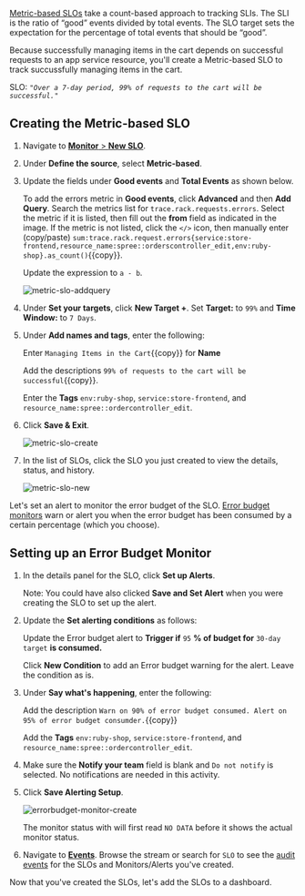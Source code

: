 <a href="https://docs.datadoghq.com/monitors/service_level_objectives/metric/" target="_blank">Metric-based SLOs</a> take a count-based approach to tracking SLIs. The SLI is the ratio of “good” events divided by total events. The SLO target sets the expectation for the percentage of total events that should be “good”.

Because successfully managing items in the cart depends on successful requests to an app service resource,  you'll create a Metric-based SLO to track succussfully managing items in the cart.

SLO:
*`"Over a 7-day period, 99% of requests to the cart will be successful."`*

## Creating the Metric-based SLO

1. Navigate to <a href="https://app.datadoghq.com/slo/new" target="_datadog">**Monitor** > **New SLO**</a>.

2. Under **Define the source**, select **Metric-based**.

3. Update the fields under **Good events** and **Total Events** as shown below.

   To add the errors metric in **Good events**, click **Advanced** and then **Add Query**. Search the metrics list for `trace.rack.requests.errors`. Select the metric if it is listed, then fill out the **from** field as indicated in the image. If the metric is not listed, click the `</>` icon, then manually enter (copy/paste) `sum:trace.rack.request.errors{service:store-frontend,resource_name:spree::orderscontroller_edit,env:ruby-shop}.as_count()`{{copy}}.

   Update the expression to `a - b`.

   ![metric-slo-addquery](slopractice/assets/metric-slo-addquery.gif) 

3. Under **Set your targets**, click **New Target +**. Set **Target:** to `99%` and **Time Window:** to `7 Days`.

4. Under **Add names and tags**, enter the following:

   Enter `Managing Items in the Cart`{{copy}} for **Name**
   
   Add the descriptions `99% of requests to the cart will be successful`{{copy}}.
   
   Enter the **Tags** `env:ruby-shop`, `service:store-frontend`, and `resource_name:spree::ordercontroller_edit`.

5. Click **Save & Exit**.

   ![metric-slo-create](slopractice/assets/metric-slo-create.png) 

6. In the list of SLOs, click the SLO you just created to view the details, status, and history.

   ![metric-slo-new](slopractice/assets/metric-slo-new.png) 

Let's set an alert to monitor the error budget of the SLO. <a href="https://docs.datadoghq.com/monitors/service_level_objectives/error_budget/" target="_blank">Error budget monitors</a> warn or alert you when the error budget has been consumed by a certain percentage (which you choose).

## Setting up an Error Budget Monitor

1. In the details panel for the SLO, click **Set up Alerts**.

   Note: You could have also clicked **Save and Set Alert** when you were creating the SLO to set up the alert.

2. Update the **Set alerting conditions** as follows:

   Update the Error budget alert to **Trigger if** `95` **% of budget for** `30-day target` **is consumed.** 
   
   Click **New Condition** to add an Error budget warning for the alert. Leave the condition as is.

3. Under **Say what's happening**, enter the following:

   Add the description `Warn on 90% of error budget consumed. Alert on 95% of error budget consumder.`{{copy}}

   Add the **Tags** `env:ruby-shop`, `service:store-frontend`, and `resource_name:spree::ordercontroller_edit`.

4. Make sure the **Notify your team** field is blank and `Do not notify` is selected. No notifications are needed in this activity.

5. Click **Save Alerting Setup**.

   ![errorbudget-monitor-create](slopractice/assets/errorbudget-monitor-create.png)   

   The monitor status with will first read `NO DATA` before it shows the actual monitor status. 

6. Navigate to <a href="https://app.datadoghq.com/event/stream" target="_datadog">**Events**</a>. Browse the stream or search for `SLO` to see the <a href="https://docs.datadoghq.com/monitors/service_level_objectives/#slo-audit-events" target="_blank">audit events</a> for the SLOs and Monitors/Alerts you've created.

Now that you've created the SLOs, let's add the SLOs to a dashboard.